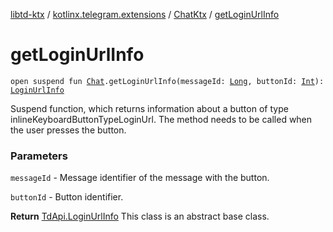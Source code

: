 [libtd-ktx](../../index.md) / [kotlinx.telegram.extensions](../index.md) / [ChatKtx](index.md) / [getLoginUrlInfo](./get-login-url-info.md)

# getLoginUrlInfo

`open suspend fun `[`Chat`](https://tdlibx.github.io/td/docs/org/drinkless/td/libcore/telegram/TdApi.Chat.html)`.getLoginUrlInfo(messageId: `[`Long`](https://kotlinlang.org/api/latest/jvm/stdlib/kotlin/-long/index.html)`, buttonId: `[`Int`](https://kotlinlang.org/api/latest/jvm/stdlib/kotlin/-int/index.html)`): `[`LoginUrlInfo`](https://tdlibx.github.io/td/docs/org/drinkless/td/libcore/telegram/TdApi.LoginUrlInfo.html)

Suspend function, which returns information about a button of type
inlineKeyboardButtonTypeLoginUrl. The method needs to be called when the user presses the button.

### Parameters

`messageId` - Message identifier of the message with the button.

`buttonId` - Button identifier.

**Return**
[TdApi.LoginUrlInfo](https://tdlibx.github.io/td/docs/org/drinkless/td/libcore/telegram/TdApi.LoginUrlInfo.html) This class is an abstract base class.

